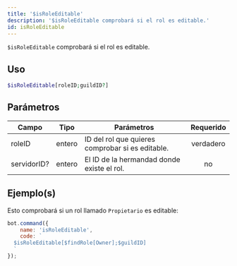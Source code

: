 ```yaml
---
title: '$isRoleEditable'
description: '$isRoleEditable comprobará si el rol es editable.'
id: isRoleEditable
---
```


`$isRoleEditable` comprobará si el rol es editable.

## Uso

```php
$isRoleEditable[roleID;guildID?]
```

## Parámetros

| Campo       | Tipo   | Parámetros                                       | Requerido |
| ----------- | ------ | ------------------------------------------------ |:---------:|
| roleID      | entero | ID del rol que quieres comprobar si es editable. | verdadero |
| servidorID? | entero | El ID de la hermandad donde existe el rol.       |    no     |

## Ejemplo(s)

Esto comprobará si un rol llamado `Propietario` es editable:

```javascript
bot.command({
    name: 'isRoleEditable',
    code: `
  $isRoleEditable[$findRole[Owner];$guildID]
  `
});
```
